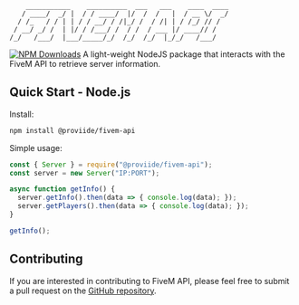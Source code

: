 ```
    ___________    __________  ___   ___    ____  ____
   / ____/  _/ |  / / ____/  |/  /  /   |  / __ \/  _/
  / /_   / / | | / / __/ / /|_/ /  / /| | / /_/ // /  
 / __/ _/ /  | |/ / /___/ /  / /  / ___ |/ ____// /   
/_/   /___/  |___/_____/_/  /_/  /_/  |_/_/   /___/  

```
[![NPM Downloads](https://img.shields.io/npm/dt/@proviide/fivem-api.svg?style=flat)](https://npmcharts.com/compare/@proviide/fivem-api?minimal=true)
A light-weight NodeJS package that interacts with the FiveM API to retrieve server information.

Quick Start - Node.js
-------------------------

Install:

```sh
npm install @proviide/fivem-api
```

Simple usage:
```js
const { Server } = require("@proviide/fivem-api");
const server = new Server("IP:PORT");

async function getInfo() {
  server.getInfo().then(data => { console.log(data); });
  server.getPlayers().then(data => { console.log(data); });
}

getInfo();
```

## Contributing

If you are interested in contributing to FiveM API, please feel free to submit a pull request on the [GitHub repository](https://github.com/proviide/fivem-api).
